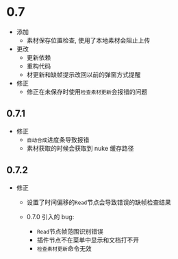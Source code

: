 # 0.7

- 添加
  - 素材保存位置检查, 使用了本地素材会阻止上传
- 更改
  - 更新依赖
  - 重构代码
  - 材更新和缺帧提示改回以前的弹窗方式提醒
- 修正
  - 修正在未保存时使用`检查素材更新`会报错的问题

## 0.7.1

- 修正
  - `自动合成`进度条导致报错
  - 素材获取的时候会获取到 nuke 缓存路径

## 0.7.2

- 修正

  - 设置了时间偏移的`Read`节点会导致错误的缺帧检查结果
  - 0.7.0 引入的 bug:

    - `Read`节点帧范围识别错误
    - 插件节点不在菜单中显示和文档打不开
    - `检查素材更新`命令无效
